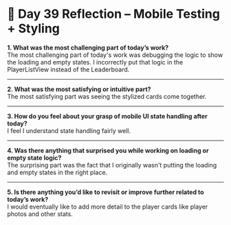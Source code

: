 # 📝 Day 39 Reflection – Mobile Testing + Styling

**1. What was the most challenging part of today’s work?**  
The most challenging part of today's work was debugging the logic to show the loading and empty states. I incorrectly put that logic in the PlayerListView instead of the Leaderboard.

---

**2. What was the most satisfying or intuitive part?**  
The most satisfying part was seeing the stylized cards come together.

---

**3. How do you feel about your grasp of mobile UI state handling after today?**  
I feel I understand state handling fairly well.

---

**4. Was there anything that surprised you while working on loading or empty state logic?**  
The surprising part was the fact that I originally wasn't putting the loading and empty states in the right place.

---

**5. Is there anything you’d like to revisit or improve further related to today’s work?**  
I would eventually like to add more detail to the player cards like player photos and other stats.
